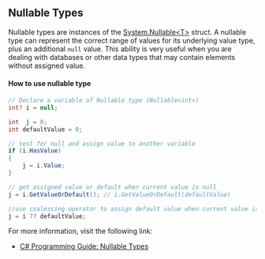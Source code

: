 ## Nullable Types
Nullable types are instances of the [System.Nullable\<T\>](https://docs.microsoft.com/en-us/dotnet/api/system.nullable-1) struct. 
A nullable type can represent the correct range of values for its underlying value type, plus an additional `null` value.
This ability is very useful when you are dealing with databases or other data types that may contain elements without assigned value.

#### How to use nullable type
```csharp
// Declare a variable of Nullable type (Nullable<int>)
int? i = null;

int  j = 0;
int defaultValue = 0;

// test for null and assign value to another variable
if (i.HasValue)
{
    j = i.Value;
}

// get assigned value or default when current value is null
j = i.GetValueOrDefault(); // i.GetValueOrDefault(defaultValue)

//use coalescing operator to assign default value when current value is null
j = i ?? defaultValue;

```

For more information, visit the following link:
- [C# Programming Guide: Nullable Types](https://docs.microsoft.com/en-us/dotnet/csharp/programming-guide/nullable-types/)
